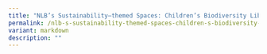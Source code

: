 ```yaml
---
title: "NLB’s Sustainability–themed Spaces: Children’s Biodiversity Library"
permalink: /nlb-s-sustainability-themed-spaces-children-s-biodiversity-library/
variant: markdown
description: ""
---
```

